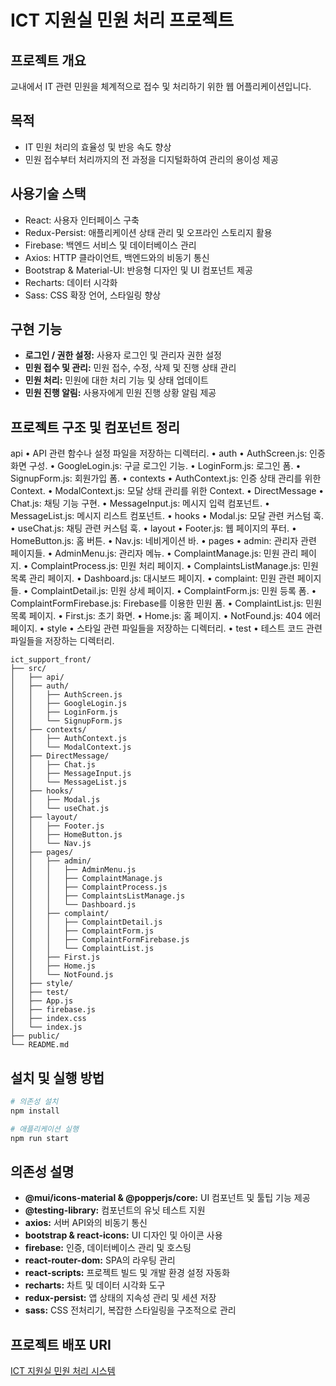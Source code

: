# ICT 지원실 민원 처리 프로젝트

## 프로젝트 개요
교내에서 IT 관련 민원을 체계적으로 접수 및 처리하기 위한 웹 어플리케이션입니다.

## 목적
- IT 민원 처리의 효율성 및 반응 속도 향상
- 민원 접수부터 처리까지의 전 과정을 디지털화하여 관리의 용이성 제공

## 사용기술 스택
- React: 사용자 인터페이스 구축
- Redux-Persist: 애플리케이션 상태 관리 및 오프라인 스토리지 활용
- Firebase: 백엔드 서비스 및 데이터베이스 관리
- Axios: HTTP 클라이언트, 백엔드와의 비동기 통신
- Bootstrap & Material-UI: 반응형 디자인 및 UI 컴포넌트 제공
- Recharts: 데이터 시각화
- Sass: CSS 확장 언어, 스타일링 향상

## 구현 기능
- **로그인 / 권한 설정:** 사용자 로그인 및 관리자 권한 설정
- **민원 접수 및 관리:** 민원 접수, 수정, 삭제 및 진행 상태 관리
- **민원 처리:** 민원에 대한 처리 기능 및 상태 업데이트
- **민원 진행 알림:** 사용자에게 민원 진행 상황 알림 제공

## 프로젝트 구조 및 컴포넌트 정리

api
	•	API 관련 함수나 설정 파일을 저장하는 디렉터리.
	•	auth
	•	AuthScreen.js: 인증 화면 구성.
	•	GoogleLogin.js: 구글 로그인 기능.
	•	LoginForm.js: 로그인 폼.
	•	SignupForm.js: 회원가입 폼.
	•	contexts
	•	AuthContext.js: 인증 상태 관리를 위한 Context.
	•	ModalContext.js: 모달 상태 관리를 위한 Context.
	•	DirectMessage
	•	Chat.js: 채팅 기능 구현.
	•	MessageInput.js: 메시지 입력 컴포넌트.
	•	MessageList.js: 메시지 리스트 컴포넌트.
	•	hooks
	•	Modal.js: 모달 관련 커스텀 훅.
	•	useChat.js: 채팅 관련 커스텀 훅.
	•	layout
	•	Footer.js: 웹 페이지의 푸터.
	•	HomeButton.js: 홈 버튼.
	•	Nav.js: 네비게이션 바.
	•	pages
	•	admin: 관리자 관련 페이지들.
	•	AdminMenu.js: 관리자 메뉴.
	•	ComplaintManage.js: 민원 관리 페이지.
	•	ComplaintProcess.js: 민원 처리 페이지.
	•	ComplaintsListManage.js: 민원 목록 관리 페이지.
	•	Dashboard.js: 대시보드 페이지.
	•	complaint: 민원 관련 페이지들.
	•	ComplaintDetail.js: 민원 상세 페이지.
	•	ComplaintForm.js: 민원 등록 폼.
	•	ComplaintFormFirebase.js: Firebase를 이용한 민원 폼.
	•	ComplaintList.js: 민원 목록 페이지.
	•	First.js: 초기 화면.
	•	Home.js: 홈 페이지.
	•	NotFound.js: 404 에러 페이지.
	•	style
	•	스타일 관련 파일들을 저장하는 디렉터리.
	•	test
	•	테스트 코드 관련 파일들을 저장하는 디렉터리.

```
ict_support_front/
├── src/
│   ├── api/
│   ├── auth/
│   │   ├── AuthScreen.js
│   │   ├── GoogleLogin.js
│   │   ├── LoginForm.js
│   │   └── SignupForm.js
│   ├── contexts/
│   │   ├── AuthContext.js
│   │   └── ModalContext.js
│   ├── DirectMessage/
│   │   ├── Chat.js
│   │   ├── MessageInput.js
│   │   └── MessageList.js
│   ├── hooks/
│   │   ├── Modal.js
│   │   └── useChat.js
│   ├── layout/
│   │   ├── Footer.js
│   │   ├── HomeButton.js
│   │   └── Nav.js
│   ├── pages/
│   │   ├── admin/
│   │   │   ├── AdminMenu.js
│   │   │   ├── ComplaintManage.js
│   │   │   ├── ComplaintProcess.js
│   │   │   ├── ComplaintsListManage.js
│   │   │   └── Dashboard.js
│   │   ├── complaint/
│   │   │   ├── ComplaintDetail.js
│   │   │   ├── ComplaintForm.js
│   │   │   ├── ComplaintFormFirebase.js
│   │   │   └── ComplaintList.js
│   │   ├── First.js
│   │   ├── Home.js
│   │   └── NotFound.js
│   ├── style/
│   ├── test/
│   ├── App.js
│   ├── firebase.js
│   ├── index.css
│   └── index.js
├── public/
└── README.md
```

## 설치 및 실행 방법
```bash
# 의존성 설치
npm install

# 애플리케이션 실행
npm run start
```

## 의존성 설명
- **@mui/icons-material & @popperjs/core:** UI 컴포넌트 및 툴팁 기능 제공
- **@testing-library:** 컴포넌트의 유닛 테스트 지원
- **axios:** 서버 API와의 비동기 통신
- **bootstrap & react-icons:** UI 디자인 및 아이콘 사용
- **firebase:** 인증, 데이터베이스 관리 및 호스팅
- **react-router-dom:** SPA의 라우팅 관리
- **react-scripts:** 프로젝트 빌드 및 개발 환경 설정 자동화
- **recharts:** 차트 및 데이터 시각화 도구
- **redux-persist:** 앱 상태의 지속성 관리 및 세션 저장
- **sass:** CSS 전처리기, 복잡한 스타일링을 구조적으로 관리

## 프로젝트 배포 URI
[ICT 지원실 민원 처리 시스템](https://ict-support-59ce4.web.app/home)
